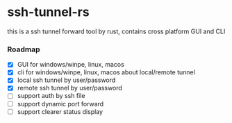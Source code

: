 # ssh-tunnel-rs
this is a ssh tunnel forward tool by rust, contains cross platform GUI and CLI

### Roadmap
- [x] GUI for windows/winpe, linux, macos
- [x] cli for windows/winpe, linux, macos about local/remote tunnel
- [x] local ssh tunnel by user/password
- [x] remote ssh tunnel by user/password
- [ ] support auth by ssh file
- [ ] support dynamic port forward
- [ ] support clearer status display
